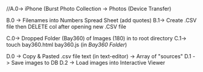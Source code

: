 //A.0-> iPhone (Burst Photo Collection -> Photos (Device Transfer) 
				
B.0 -> Filenames into Numbers Spread Sheet (add quotes) 
B.1-> Create .CSV file then DELETE col after opening new .CSV file 
				
C.0-> Dropped Folder (Bay360) of Images (180) in to root directory 
C.1-> touch bay360.html bay360.js (in *Bay360 Folder*)


D.0 -> Copy & Pasted .csv file text (in text-editor) ->  Array of "sources"
D.1 -> Save images to DB
D.2 -> Load images into Interactive Viewer
